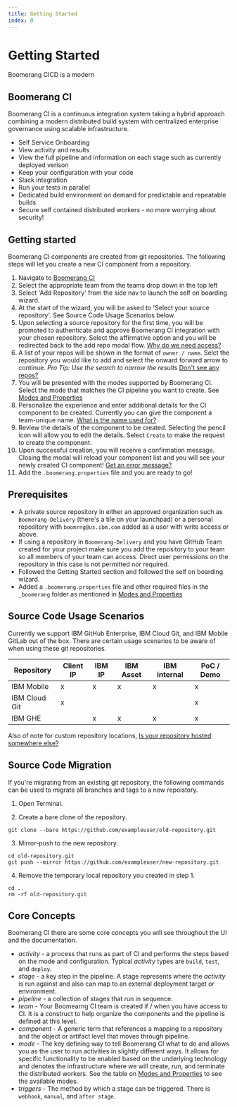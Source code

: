 ```yaml
---
title: Getting Started
index: 0
---
```


# Getting Started

Boomerang CICD is a modern

## Boomerang CI

Boomerang CI is a continuous integration system taking a hybrid approach combining a modern distributed build system with centralized enterprise governance using scalable infrastructure.

- Self Service Onboarding
- View activity and results
- View the full pipeline and information on each stage such as currently deployed verison
- Keep your configuration with your code
- Slack integration
- Run your tests in parallel
- Dedicated build environment on demand for predictable and repeatable builds
- Secure self contained distributed workers - no more worrying about security!

## Getting started

Boomerang CI components are created from git repositories. The following steps will let you create a new CI component from a repository.

1. Navigate to [Boomerang CI](https://launch.boomerangplatform.net/apps/ci/)
2. Select the appropriate team from the teams drop down in the top left
3. Select 'Add Repository' from the side nav to launch the self on boarding wizard.
4. At the start of the wizard, you will be asked to 'Select your source repository'. See Source Code Usage Scenarios below.
5. Upon selecting a source repository for the first time, you will be promoted to authenticate and approve Boomerang CI integration with your chosen repository. Select the affirmative option and you will be redirected back to the add repo modal flow. [Why do we need access?](/boomerang-ci/frequently-asked-questions/)
6. A list of your repos will be shown in the format of `owner / name`. Selct the repository you would like to add and select the onward forward arrow to continue. _Pro Tip: Use the search to narrow the results_ [Don't see any repos?](/boomerang-ci/frequently-asked-questions/)
7. You will be presented with the modes supported by Boomerang CI. Select the mode that matches the CI pipeline you want to create. See [Modes and Properties](/boomerang-ci/modes-and-properties/)
8. Personalize the experience and enter additional details for the CI component to be created. Currently you can give the component a team-unique name. [What is the name used for?](/boomerang-ci/frequently-asked-questions/)
9. Review the details of the component to be created. Selecting the pencil icon will allow you to edit the details. Select `Create` to make the request to create the component.
10. Upon successful creation, you will receive a confirmation message. Closing the modal will reload your component list and you will see your newly created CI component! [Get an error message?](/boomerang-ci/frequently-asked-questions/)
11. Add the `.boomerang.properties` file and you are ready to go!

## Prerequisites

- A private source repository in either an approved organization such as `Boomerang-Delivery` (there's a tile on your launchpad) or a personal repository with `boomrng@us.ibm.com` added as a user with write access or above.
- If using a repository in `Boomerang-Delivery` and you have GitHub Team created for your project make sure you add the repository to your team so all members of your team can access. Direct user permissions on the repository in this case is not permitted nor required.
- Followed the Getting Started section and followed the self on boarding wizard.
- Added a `.boomerang.properties` file and other required files in the `_boomerang` folder as mentioned in [Modes and Properties](/boomerang-ci/modes-and-properties/)

## Source Code Usage Scenarios

Currently we support IBM GitHub Enterprise, IBM Cloud Git, and IBM Mobile GitLab out of the box. There are certain usage scenarios to be aware of when using these git repositories.

| Repository    | Client IP | IBM IP | IBM Asset | IBM internal | PoC / Demo |
| ------------- | --------- | ------ | --------- | ------------ | ---------- |
| IBM Mobile    | x         | x      | x         | x            | x          |
| IBM Cloud Git | x         |        |           |              | x          |
| IBM GHE       |           | x      | x         | x            | x          |

Also of note for custom repository locations, [Is your repository hosted somewhere else?](/boomerang-ci/frequently-asked-questions/)

## Source Code Migration

If you're migrating from an existing git repository, the following commands can be used to migrate all branches and tags to a new repoistory.

1. Open Terminal.

2. Create a bare clone of the repository.

```
git clone --bare https://github.com/exampleuser/old-repository.git
```

3. Mirror-push to the new repository.

```
cd old-repository.git
git push --mirror https://github.com/exampleuser/new-repository.git
```

4. Remove the temporary local repository you created in step 1.

```
cd ..
rm -rf old-repository.git
```

## Core Concepts

Boomerang CI there are some core concepts you will see throughout the UI and the documentation.

- _activity_ - a process that runs as part of CI and performs the steps based on the mode and configuration. Typical _activity_ types are `build`, `test`, and `deploy`.
- _stage_ - a key step in the pipeline. A stage represents where the _activity_ is run against and also can map to an external deployment target or environment.
- _pipeline_ - a collection of stages that run in sequence.
- _team_ - Your Boomearng CI team is created if / when you have access to CI. It is a construct to help organize the components and the pipeline is defined at this level.
- _component_ - A generic term that references a mapping to a repository and the object or artifact level that moves through pipeline.
- _mode_ - The key defining way to tell Boomerang CI what to do and allows you as the user to run activities in slightly different ways. It allows for specific functionality to be enabled based on the underlying technology and denotes the infrastructure where we will create, run, and terminate the distributed workers. See the table on [Modes and Properties](/boomerang-ci/modes-and-properties/) to see the available modes.
- _triggers_ - The method by which a stage can be triggered. There is `webhook`, `manual`, and `after stage`.
